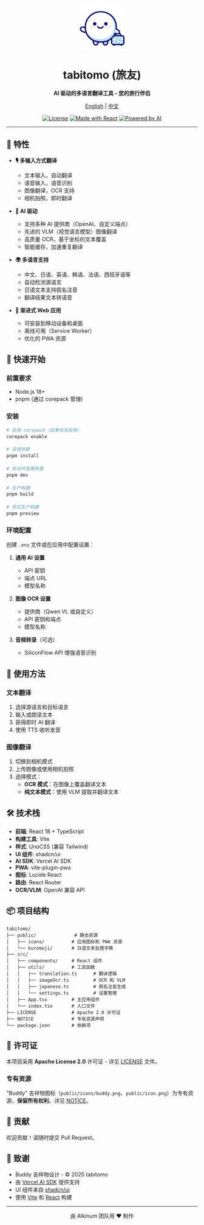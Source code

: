 <div align="center">
  <img src="./public/icons/buddy.png" alt="tabitomo" width="120" height="120">
  <h1>tabitomo (旅友)</h1>
  <p><strong>AI 驱动的多语言翻译工具 - 您的旅行伴侣</strong></p>

  [English](./README.md) | [中文](./README.zh-CN.md)

  [![License](https://img.shields.io/badge/license-Apache%202.0-blue.svg)](./LICENSE)
  [![Made with React](https://img.shields.io/badge/Made%20with-React-61dafb.svg)](https://reactjs.org/)
  [![Powered by AI](https://img.shields.io/badge/Powered%20by-AI-ff6b6b.svg)](https://github.com/vercel/ai)
</div>

---

## 🌟 特性

- **🎙️ 多输入方式翻译**
  - 文本输入，自动翻译
  - 语音输入，语音识别
  - 图像翻译，OCR 支持
  - 相机拍照，即时翻译

- **🤖 AI 驱动**
  - 支持多种 AI 提供商（OpenAI、自定义端点）
  - 先进的 VLM（视觉语言模型）图像翻译
  - 高质量 OCR，基于坐标的文本覆盖
  - 智能缓存，加速重复翻译

- **🌍 多语言支持**
  - 中文、日语、英语、韩语、法语、西班牙语等
  - 自动检测源语言
  - 日语文本支持假名注音
  - 翻译结果文本转语音

- **📱 渐进式 Web 应用**
  - 可安装到移动设备和桌面
  - 离线可用（Service Worker）
  - 优化的 PWA 资源

## 🚀 快速开始

### 前置要求

- Node.js 18+
- pnpm (通过 corepack 管理)

### 安装

```bash
# 启用 corepack（如果尚未启用）
corepack enable

# 安装依赖
pnpm install

# 启动开发服务器
pnpm dev

# 生产构建
pnpm build

# 预览生产构建
pnpm preview
```

### 环境配置

创建 `.env` 文件或在应用中配置设置：

1. **通用 AI 设置**
   - API 密钥
   - 端点 URL
   - 模型名称

2. **图像 OCR 设置**
   - 提供商（Qwen VL 或自定义）
   - API 密钥和端点
   - 模型名称

3. **音频转录**（可选）
   - SiliconFlow API 增强语音识别

## 🎯 使用方法

### 文本翻译
1. 选择源语言和目标语言
2. 输入或朗读文本
3. 获得即时 AI 翻译
4. 使用 TTS 收听发音

### 图像翻译
1. 切换到相机模式
2. 上传图像或使用相机拍照
3. 选择模式：
   - **OCR 模式**：在图像上覆盖翻译文本
   - **纯文本模式**：使用 VLM 提取并翻译文本

## 🛠️ 技术栈

- **前端**: React 18 + TypeScript
- **构建工具**: Vite
- **样式**: UnoCSS (兼容 Tailwind)
- **UI 组件**: shadcn/ui
- **AI SDK**: Vercel AI SDK
- **PWA**: vite-plugin-pwa
- **图标**: Lucide React
- **路由**: React Router
- **OCR/VLM**: OpenAI 兼容 API

## 📦 项目结构

```
tabitomo/
├── public/              # 静态资源
│   ├── icons/          # 应用图标和 PWA 资源
│   └── kuromoji/       # 日语文本处理字典
├── src/
│   ├── components/     # React 组件
│   ├── utils/          # 工具函数
│   │   ├── translation.ts      # 翻译逻辑
│   │   ├── imageOcr.ts         # OCR 和 VLM
│   │   ├── japanese.ts         # 假名注音生成
│   │   └── settings.ts         # 设置管理
│   ├── App.tsx         # 主应用组件
│   └── index.tsx       # 入口文件
├── LICENSE             # Apache 2.0 许可证
├── NOTICE              # 专有资源声明
└── package.json        # 依赖项
```

## 📄 许可证

本项目采用 **Apache License 2.0** 许可证 - 详见 [LICENSE](./LICENSE) 文件。

### 专有资源

"Buddy" 吉祥物图标（`public/icons/buddy.png`、`public/icon.png`）为专有资源，**保留所有权利**。详见 [NOTICE](./NOTICE)。

## 🤝 贡献

欢迎贡献！请随时提交 Pull Request。

## 💖 致谢

- Buddy 吉祥物设计 - © 2025 tabitomo
- 由 [Vercel AI SDK](https://sdk.vercel.ai/) 提供支持
- UI 组件来自 [shadcn/ui](https://ui.shadcn.com/)
- 使用 [Vite](https://vitejs.dev/) 和 [React](https://react.dev/) 构建

---

<div align="center">
  由 Alkinum 团队用 ❤️ 制作
</div>

